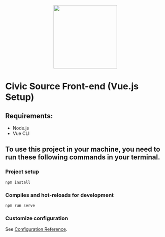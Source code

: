 <p align="center"><a href="https://https://vuejs.org" target="_blank"><img src="https://vuejs.org/images/logo.svg" width="200"></a></p>

# Civic Source Front-end (Vue.js Setup)

## Requirements:
- Node.js
- Vue CLI

## To use this project in your machine, you need to run these following commands in your terminal.

### Project setup
```
npm install
```

### Compiles and hot-reloads for development
```
npm run serve
```

### Customize configuration
See [Configuration Reference](https://cli.vuejs.org/config/).
